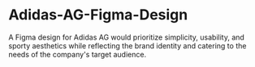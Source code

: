 # Adidas-AG-Figma-Design
A Figma design for Adidas AG would prioritize simplicity, usability, and sporty aesthetics while reflecting the brand identity and catering to the needs of the company's target audience.
